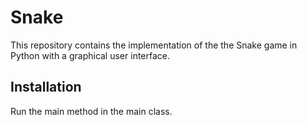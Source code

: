 # Snake

This repository contains the implementation of the the Snake game in Python with a graphical user interface.

## Installation

Run the main method in the main class.

